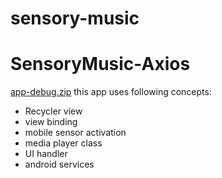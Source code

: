 ﻿# sensory-music
# SensoryMusic-Axios
[app-debug.zip](https://github.com/LCB2021029-Badri/SensoryMusic-Axios/files/9935049/app-debug.zip)
this app uses following concepts:
- Recycler view
- view binding
- mobile sensor activation
- media player class
- UI handler
- android services
